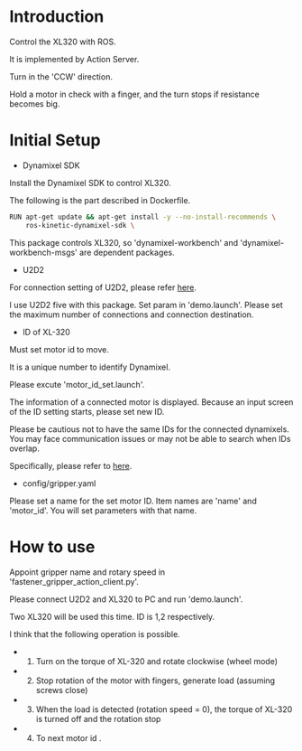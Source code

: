 # Introduction
Control the XL320 with ROS.

It is implemented by Action Server.

Turn in the 'CCW' direction.

Hold a motor in check with a finger, and the turn stops if resistance becomes big.

# Initial Setup
* Dynamixel SDK

Install the Dynamixel SDK to control XL320.

The following is the part described in Dockerfile.
```bash
RUN apt-get update && apt-get install -y --no-install-recommends \
	ros-kinetic-dynamixel-sdk \
```
This package controls XL320, so 'dynamixel-workbench' and 'dynamixel-workbench-msgs' are dependent packages.

* U2D2

For connection setting of U2D2, please refer [here](https://gitlab.com/o2as/ur-o2as/blob/develop/udev_rules.md).

I use U2D2 five with this package.
Set param in 'demo.launch'.
Please set the maximum number of connections and connection destination.

* ID of XL-320

Must set motor id to move.

It is a unique number to identify Dynamixel.

Please excute 'motor_id_set.launch'.

The information of a connected motor is displayed.
Because an input screen of the ID setting starts, please set new ID.

Please be cautious not to have the same IDs for the connected dynamixels. You may face communication issues or may not be able to search when IDs overlap.

Specifically, please refer to [here](http://support.robotis.com/en/product/actuator/dynamixel_x/xl_series/xl-320.htm#Actuator_Address_03).

* config/gripper.yaml

Please set a name for the set motor ID.
Item names are 'name' and 'motor_id'.
You will set parameters with that name.

# How to use
Appoint gripper name and rotary speed in 'fastener_gripper_action_client.py'.

Please connect U2D2 and XL320 to PC and run 'demo.launch'.

Two XL320 will be used this time.
ID is 1,2 respectively.

I think that the following operation is possible.

* 1. Turn on the torque of XL-320 and rotate clockwise (wheel mode)
* 2. Stop rotation of the motor with fingers, generate load (assuming screws close)
* 3. When the load is detected (rotation speed = 0), the torque of XL-320 is turned off and the rotation stop
* 4. To next motor id .


